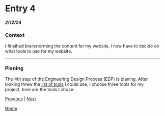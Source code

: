# Entry 4
##### 2/12/24

### Context
I finsihed brainstorming the content for my website, I now have to decide on what tools to use for my website.

---

### Planing
The 4th step of the Engineering Design Process (EDP) is planing. After looking threw the [list of tools](https://docs.google.com/document/d/1rk-z-5FvFE3qHRHJ9q609wqwi3cQ9AKDW4H-CPG3WYA/edit) I could use, I choose three tools for my project, here are the tools I chose:




[Previous](entry03.md) | [Next](entry05.md)

[Home](../README.md)
